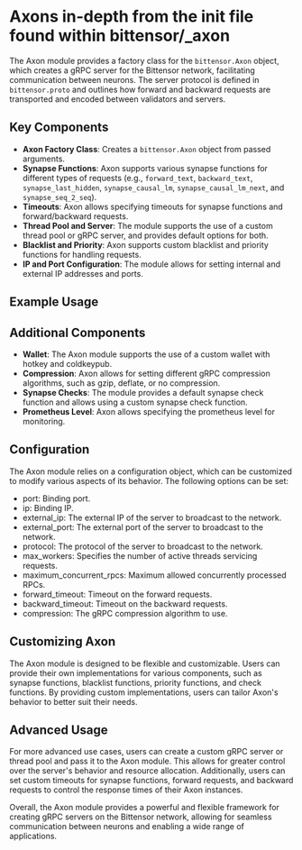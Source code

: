 # Axons in-depth from the __init__ file found within bittensor/_axon

The Axon module provides a factory class for the `bittensor.Axon` object, which creates a gRPC server for the Bittensor network, facilitating communication between neurons. The server protocol is defined in `bittensor.proto` and outlines how forward and backward requests are transported and encoded between validators and servers.

## Key Components

- **Axon Factory Class**: Creates a `bittensor.Axon` object from passed arguments.
- **Synapse Functions**: Axon supports various synapse functions for different types of requests (e.g., `forward_text`, `backward_text`, `synapse_last_hidden`, `synapse_causal_lm`, `synapse_causal_lm_next`, and `synapse_seq_2_seq`).
- **Timeouts**: Axon allows specifying timeouts for synapse functions and forward/backward requests.
- **Thread Pool and Server**: The module supports the use of a custom thread pool or gRPC server, and provides default options for both.
- **Blacklist and Priority**: Axon supports custom blacklist and priority functions for handling requests.
- **IP and Port Configuration**: The module allows for setting internal and external IP addresses and ports.

## Example Usage


## Additional Components

- **Wallet**: The Axon module supports the use of a custom wallet with hotkey and coldkeypub.
- **Compression**: Axon allows for setting different gRPC compression algorithms, such as gzip, deflate, or no compression.
- **Synapse Checks**: The module provides a default synapse check function and allows using a custom synapse check function.
- **Prometheus Level**: Axon allows specifying the prometheus level for monitoring.

## Configuration

The Axon module relies on a configuration object, which can be customized to modify various aspects of its behavior. The following options can be set:

- port: Binding port.
- ip: Binding IP.
- external_ip: The external IP of the server to broadcast to the network.
- external_port: The external port of the server to broadcast to the network.
- protocol: The protocol of the server to broadcast to the network.
- max_workers: Specifies the number of active threads servicing requests.
- maximum_concurrent_rpcs: Maximum allowed concurrently processed RPCs.
- forward_timeout: Timeout on the forward requests.
- backward_timeout: Timeout on the backward requests.
- compression: The gRPC compression algorithm to use.

## Customizing Axon

The Axon module is designed to be flexible and customizable. Users can provide their own implementations for various components, such as synapse functions, blacklist functions, priority functions, and check functions. By providing custom implementations, users can tailor Axon's behavior to better suit their needs.

## Advanced Usage

For more advanced use cases, users can create a custom gRPC server or thread pool and pass it to the Axon module. This allows for greater control over the server's behavior and resource allocation. Additionally, users can set custom timeouts for synapse functions, forward requests, and backward requests to control the response times of their Axon instances.

Overall, the Axon module provides a powerful and flexible framework for creating gRPC servers on the Bittensor network, allowing for seamless communication between neurons and enabling a wide range of applications.
